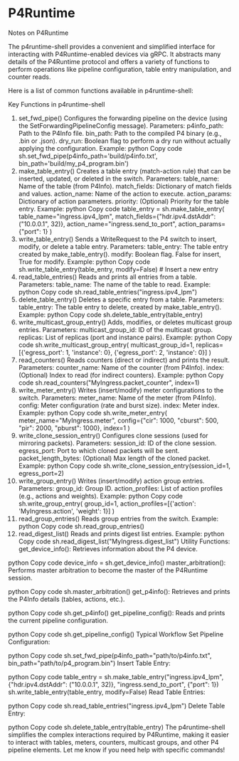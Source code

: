 # P4Runtime
Notes on P4Runtime

The p4runtime-shell provides a convenient and simplified interface for interacting with P4Runtime-enabled devices via gRPC. It abstracts many details of the P4Runtime protocol and offers a variety of functions to perform operations like pipeline configuration, table entry manipulation, and counter reads.

Here is a list of common functions available in p4runtime-shell:

Key Functions in p4runtime-shell
1. set_fwd_pipe()
Configures the forwarding pipeline on the device (using the SetForwardingPipelineConfig message).
Parameters:
p4info_path: Path to the P4Info file.
bin_path: Path to the compiled P4 binary (e.g., .bin or .json).
dry_run: Boolean flag to perform a dry run without actually applying the configuration.
Example:
python
Copy code
sh.set_fwd_pipe(p4info_path='build/p4info.txt', bin_path='build/my_p4_program.bin')
2. make_table_entry()
Creates a table entry (match-action rule) that can be inserted, updated, or deleted in the switch.
Parameters:
table_name: Name of the table (from P4Info).
match_fields: Dictionary of match fields and values.
action_name: Name of the action to execute.
action_params: Dictionary of action parameters.
priority: (Optional) Priority for the table entry.
Example:
python
Copy code
table_entry = sh.make_table_entry(
    table_name="ingress.ipv4_lpm",
    match_fields={"hdr.ipv4.dstAddr": ("10.0.0.1", 32)},
    action_name="ingress.send_to_port",
    action_params={"port": 1}
)
3. write_table_entry()
Sends a WriteRequest to the P4 switch to insert, modify, or delete a table entry.
Parameters:
table_entry: The table entry created by make_table_entry().
modify: Boolean flag. False for insert, True for modify.
Example:
python
Copy code
sh.write_table_entry(table_entry, modify=False)  # Insert a new entry
4. read_table_entries()
Reads and prints all entries from a table.
Parameters:
table_name: The name of the table to read.
Example:
python
Copy code
sh.read_table_entries("ingress.ipv4_lpm")
5. delete_table_entry()
Deletes a specific entry from a table.
Parameters:
table_entry: The table entry to delete, created by make_table_entry().
Example:
python
Copy code
sh.delete_table_entry(table_entry)
6. write_multicast_group_entry()
Adds, modifies, or deletes multicast group entries.
Parameters:
multicast_group_id: ID of the multicast group.
replicas: List of replicas (port and instance pairs).
Example:
python
Copy code
sh.write_multicast_group_entry(
    multicast_group_id=1,
    replicas=[{'egress_port': 1, 'instance': 0}, {'egress_port': 2, 'instance': 0}]
)
7. read_counters()
Reads counters (direct or indirect) and prints the result.
Parameters:
counter_name: Name of the counter (from P4Info).
index: (Optional) Index to read (for indirect counters).
Example:
python
Copy code
sh.read_counters("MyIngress.packet_counter", index=1)
8. write_meter_entry()
Writes (insert/modify) meter configurations to the switch.
Parameters:
meter_name: Name of the meter (from P4Info).
config: Meter configuration (rate and burst size).
index: Meter index.
Example:
python
Copy code
sh.write_meter_entry(
    meter_name="MyIngress.meter",
    config={"cir": 1000, "cburst": 500, "pir": 2000, "pburst": 1000},
    index=1
)
9. write_clone_session_entry()
Configures clone sessions (used for mirroring packets).
Parameters:
session_id: ID of the clone session.
egress_port: Port to which cloned packets will be sent.
packet_length_bytes: (Optional) Max length of the cloned packet.
Example:
python
Copy code
sh.write_clone_session_entry(session_id=1, egress_port=2)
10. write_group_entry()
Writes (insert/modify) action group entries.
Parameters:
group_id: Group ID.
action_profiles: List of action profiles (e.g., actions and weights).
Example:
python
Copy code
sh.write_group_entry(
    group_id=1,
    action_profiles=[{'action': 'MyIngress.action', 'weight': 1}]
)
11. read_group_entries()
Reads group entries from the switch.
Example:
python
Copy code
sh.read_group_entries()
12. read_digest_list()
Reads and prints digest list entries.
Example:
python
Copy code
sh.read_digest_list("MyIngress.digest_list")
Utility Functions:
get_device_info(): Retrieves information about the P4 device.

python
Copy code
device_info = sh.get_device_info()
master_arbitration(): Performs master arbitration to become the master of the P4Runtime session.

python
Copy code
sh.master_arbitration()
get_p4info(): Retrieves and prints the P4Info details (tables, actions, etc.).

python
Copy code
sh.get_p4info()
get_pipeline_config(): Reads and prints the current pipeline configuration.

python
Copy code
sh.get_pipeline_config()
Typical Workflow
Set Pipeline Configuration:

python
Copy code
sh.set_fwd_pipe(p4info_path="path/to/p4info.txt", bin_path="path/to/p4_program.bin")
Insert Table Entry:

python
Copy code
table_entry = sh.make_table_entry("ingress.ipv4_lpm", {"hdr.ipv4.dstAddr": ("10.0.0.1", 32)}, "ingress.send_to_port", {"port": 1})
sh.write_table_entry(table_entry, modify=False)
Read Table Entries:

python
Copy code
sh.read_table_entries("ingress.ipv4_lpm")
Delete Table Entry:

python
Copy code
sh.delete_table_entry(table_entry)
The p4runtime-shell simplifies the complex interactions required by P4Runtime, making it easier to interact with tables, meters, counters, multicast groups, and other P4 pipeline elements. Let me know if you need help with specific commands!
